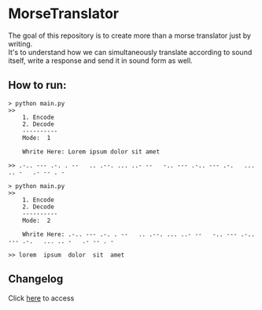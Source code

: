# MorseTranslator

The goal of this repository is to create more than a morse translator just by writing.
<br>
It's to understand how we can simultaneously translate according to sound itself, write a response and send it in sound form as well.

## How to run:

```shell
> python main.py
>>
    1. Encode
    2. Decode
    ----------
    Mode:  1

    Whrite Here: Lorem ipsum dolor sit amet

>> .-.. --- .-. . --   .. .--. ... ..- --   -.. --- .-.. --- .-.   ... .. -   .- -- . -
```
```shell
> python main.py
>>
    1. Encode
    2. Decode
    ----------
    Mode:  2

    Whrite Here: .-.. --- .-. . --   .. .--. ... ..- --   -.. --- .-.. --- .-.   ... .. -   .- -- . -

>> lorem  ipsum  dolor  sit  amet 
```

## Changelog

Click [here](CHANGELOG.md) to access
